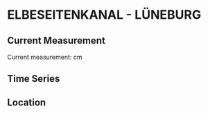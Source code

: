 # ELBESEITENKANAL - LÜNEBURG

## Current Measurement

Current measurement: <Value topic="rivers/pegel-online/ESK/LÜNEBURG/measurementValue"/> cm

## Time Series

<TimeSeries topic="rivers/pegel-online/ESK/LÜNEBURG/measurementValue" period="week" />

## Location

<WorldMap>
  <Marker lat="53.28295910351831" lon="10.486987882835402" labelTopic="rivers/pegel-online/ESK/LÜNEBURG" />
</WorldMap>
